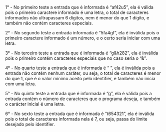 1° - No primeiro teste a entrada que é informada é “af42u5”, ela é válida pois o primeiro caractere informado é uma letra, o total de caracteres informados não ultrapassam 6 dígitos, nem é menor do que 1 dígito, e também não contém caracteres especiais.

2° - No segundo teste a entrada informada é “5fa4gf”, ela é inválida pois o primeiro caractere informado é um número, e o certo seria iniciar com uma letra.

3° - No terceiro teste a entrada que é informada é “g&h282”, ela é inválida pois o primeiro contém caracteres especiais que no caso seria o “&”.

4° - No quarto teste a entrada que é informada é “ ”, ela é inválida pois a entrada não contém nenhum caráter, ou seja, o total de caracteres é menor do que 1, que é o valor mínimo aceito pelo identifier, e também não inicia com uma letra.

5° - No quinto teste a entrada que é informada é “g”, ela é válida pois a entrada contém o número de caracteres que o programa deseja, e também o carácter inicial é uma letra.

6° -  No sexto teste a entrada que é informada é “t654321”, ela é inválida pois o total de caracteres informada nela é 7, ou seja, passa do limite desejado pelo identifier.
